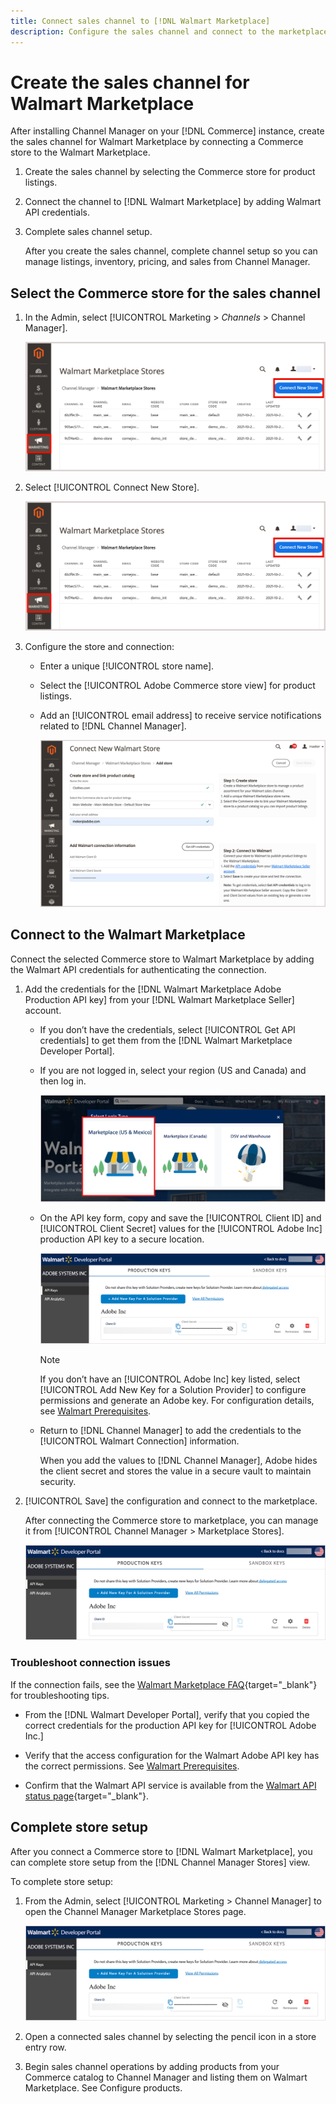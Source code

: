 ```yaml
---
title: Connect sales channel to [!DNL Walmart Marketplace] 
description: Configure the sales channel and connect to the marketplace.
---
```



# Create the sales channel for Walmart Marketplace

After installing Channel Manager on your [!DNL Commerce] instance, create the sales channel for Walmart Marketplace by connecting a Commerce store to the Walmart Marketplace.

1. Create the sales channel by selecting the Commerce store for product listings.

1. Connect the channel to [!DNL Walmart Marketplace] by adding Walmart API credentials.

1. Complete sales channel setup.

   After you create the sales channel, complete channel setup so you can manage listings, inventory, pricing, and sales from Channel Manager. 

## Select the Commerce store for the sales channel

1. In the Admin, select [!UICONTROL Marketing > _Channels_ > Channel Manager].

   ![Connect Commerce store to [!DNL Walmart Marketplace] from [!DNL Channel Manager]](assets/connect-commerce-store-to-marketplace.png)   

1. Select [!UICONTROL Connect New Store].  
     
   ![Connect Commerce store to [!DNL Walmart Marketplace] from [!DNL Channel Manager]](assets/connect-commerce-store-to-marketplace.png)   


1. Configure the store and connection:

   - Enter a unique [!UICONTROL store name].

   - Select the [!UICONTROL Adobe Commerce store view] for product listings.

   - Add an [!UICONTROL email address] to receive service notifications related to [!DNL Channel Manager].

     ![Configure connection between Commerce and [!DNL Walmart Marketplace] from [!DNL Channel Manager]](assets/configure-commerce-to-marketplace-connection.png)


## Connect to the Walmart Marketplace

Connect the selected Commerce store to Walmart Marketplace by adding the Walmart API credentials for authenticating the connection.

1. Add the credentials for the [!DNL Walmart Marketplace Adobe Production API key] from your [!DNL Walmart Marketplace Seller] account.

   - If you don’t have the credentials, select [!UICONTROL Get API credentials] to get them from the [!DNL Walmart Marketplace Developer Portal].

   - If you are not logged in, select your region (US and Canada) and then log in.  

     ![[!DNL Walmart Marketplace] account login](assets/walmart-marketplace-login-page.png)
       
   - On the API key form, copy and save the [!UICONTROL Client ID] and [!UICONTROL Client Secret] values for the [!UICONTROL Adobe Inc] production API key to a secure location. 

     ![[!DNL Walmart Marketplace API key] configuration page](assets/walmart-api-key-management-form.png) 
       
     >[!NOTE]
     >
     >If you don’t have an [!UICONTROL Adobe Inc] key listed, select [!UICONTROL Add New Key for a Solution Provider] to configure permissions and generate an Adobe key. For configuration details, see [Walmart Prerequisites](overview.md#walmart-prerequisites).

   - Return to [!DNL Channel Manager] to add the credentials to the [!UICONTROL Walmart Connection] information.  
       
     When you add the values to [!DNL Channel Manager], Adobe hides the client secret and stores the value in a secure vault to maintain security.  

1. [!UICONTROL Save] the configuration and connect to the marketplace.

   After connecting the Commerce store to marketplace, you can manage it from [!UICONTROL Channel Manager > Marketplace Stores].

   ![[!DNL Walmart Marketplace API key] configuration page](assets/walmart-api-key-management-form.png)


### Troubleshoot connection issues

If the connection fails, see the [Walmart Marketplace FAQ](https://developer.walmart.com/faq/us/faq-auth/){target="_blank"} for troubleshooting tips.

- From the [!DNL Walmart Developer Portal], verify that you copied the correct credentials for the production API key for [!UICONTROL Adobe Inc.]

- Verify that the access configuration for the Walmart Adobe API key has the correct permissions. See [Walmart Prerequisites](overview.md#walmart-prerequisites).

- Confirm that the Walmart API service is available from the [Walmart API status page](https://developer.walmart.com/us/whats-new/new-api-status-information-now-available/){target="_blank"}.


## Complete store setup

After you connect a Commerce store to [!DNL Walmart Marketplace], you can complete store setup from the [!DNL Channel Manager Stores] view. 

To complete store setup:

1. From the Admin, select [!UICONTROL Marketing > Channel Manager] to open the Channel Manager Marketplace Stores page.

   ![[!DNL Walmart Marketplace API key] configuration page](assets/walmart-api-key-management-form.png)

1. Open a connected sales channel by selecting the pencil icon in a store entry row.

1. Begin sales channel operations by adding products from your Commerce catalog to Channel Manager and listing them on Walmart Marketplace. See Configure products.
